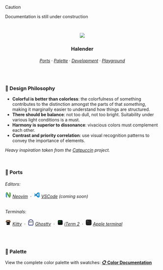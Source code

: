 > [!CAUTION]
> Documentation is still under construction

&nbsp;

<p align="center">
  <img src="https://raw.githubusercontent.com/deniskabana/halender/main/assets/docs/palette-stripe.png" width="400" />
</p>

<h3 align="center">
 Halender
</h3>

<h6 align="center">
  <a href="https://github.com/deniskabana/halender#-ports">Ports</a>
  ·
  <a href="https://github.com/deniskabana/halender#-palette">Palette</a>
  ·
  <a href="https://github.com/catppuccin/catppuccin/tree/main/dev">Development</a>
  ·
  <a href="#">Playground</a>
</h6>

&nbsp;

### 🧠 Design Philosophy

- **Colorful is better than colorless**: the colorfulness of something contributes to the distinction amongst the parts
  of that _something_, making it marginally easier to understand how things are structured.
- **There should be balance**: not too dull, not too bright. Suitability under various light conditions is a must.
- **Harmony is superior to dissonance**: vivacious colors must complement each other.
- **Contrast and priority correlation**: use visual recognition patterns to convey the importance of elements.

_Heavy inspiration taken from the [Catpuccin](https://github.com/catppuccin/catppuccin) project._

&nbsp;

### 📀 Ports

<h6>
Editors:
<br /></br />
<a href="./editors/nvim/"><img src="./assets/logos/logo-neovim.png" height="20" /></a>
<a href="./editors/nvim/">Neovim</a>
&nbsp;·&nbsp;
<a href="./editors/vscode/"><img src="./assets/logos/logo-vscode.png" height="20" /></a>
<a href="./editors/vscode/">VSCode</a>
<i>(coming soon)</i>
</h6>

<h6>
Terminals:
<br /></br />
<span><a href="./terminals/kitty/"><img src="./assets/logos/logo-kitty.png" height="20" /></a>&nbsp;<a href="./terminals/kitty/">Kitty</a></span>
&nbsp;·&nbsp;
<span><a href="./terminals/ghostty/"><img src="./assets/logos/logo-ghostty.png" height="20" /></a>&nbsp;<a href="./terminals/ghostty/">Ghostty</a></span>
&nbsp;·&nbsp;
<span><a href="./terminals/iterm2/"><img src="./assets/logos/logo-iterm.png" height="20" /></a>&nbsp;<a href="./terminals/iterm2/">iTerm 2</a></span>
&nbsp;·&nbsp;
<span><a href="./terminals/apple-terminal/"><img src="./assets/logos/logo-apple-terminal.png" height="20" /></a>&nbsp;<a href="./terminals/apple-terminal/">Apple&nbsp;terminal</a></span>
</h6>

&nbsp;

### 🎨 Palette

View the complete color palette with swatches: **[📋 Color Documentation](docs/colors.md)**
